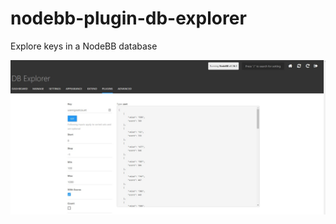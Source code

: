# nodebb-plugin-db-explorer
Explore keys in a NodeBB database

![](https://github.com/barisusakli/nodebb-plugin-db-explorer/blob/main/screenshot.jpg)

